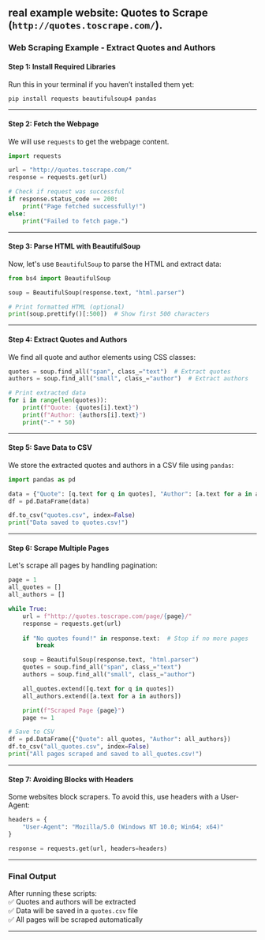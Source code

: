 ## real example website: **Quotes to Scrape** (`http://quotes.toscrape.com/`).  

### **Web Scraping Example - Extract Quotes and Authors**  

#### **Step 1: Install Required Libraries**  
Run this in your terminal if you haven’t installed them yet:  
```bash
pip install requests beautifulsoup4 pandas
```

---

#### **Step 2: Fetch the Webpage**
We will use `requests` to get the webpage content.  
```python
import requests

url = "http://quotes.toscrape.com/"
response = requests.get(url)

# Check if request was successful
if response.status_code == 200:
    print("Page fetched successfully!")
else:
    print("Failed to fetch page.")
```

---

#### **Step 3: Parse HTML with BeautifulSoup**  
Now, let's use `BeautifulSoup` to parse the HTML and extract data:  
```python
from bs4 import BeautifulSoup

soup = BeautifulSoup(response.text, "html.parser")

# Print formatted HTML (optional)
print(soup.prettify()[:500])  # Show first 500 characters
```

---

#### **Step 4: Extract Quotes and Authors**  
We find all quote and author elements using CSS classes:  
```python
quotes = soup.find_all("span", class_="text")  # Extract quotes
authors = soup.find_all("small", class_="author")  # Extract authors

# Print extracted data
for i in range(len(quotes)):
    print(f"Quote: {quotes[i].text}")
    print(f"Author: {authors[i].text}")
    print("-" * 50)
```

---

#### **Step 5: Save Data to CSV**  
We store the extracted quotes and authors in a CSV file using `pandas`:  
```python
import pandas as pd

data = {"Quote": [q.text for q in quotes], "Author": [a.text for a in authors]}
df = pd.DataFrame(data)

df.to_csv("quotes.csv", index=False)
print("Data saved to quotes.csv!")
```

---

#### **Step 6: Scrape Multiple Pages**  
Let's scrape all pages by handling pagination:  
```python
page = 1
all_quotes = []
all_authors = []

while True:
    url = f"http://quotes.toscrape.com/page/{page}/"
    response = requests.get(url)
    
    if "No quotes found!" in response.text:  # Stop if no more pages
        break

    soup = BeautifulSoup(response.text, "html.parser")
    quotes = soup.find_all("span", class_="text")
    authors = soup.find_all("small", class_="author")

    all_quotes.extend([q.text for q in quotes])
    all_authors.extend([a.text for a in authors])

    print(f"Scraped Page {page}")
    page += 1

# Save to CSV
df = pd.DataFrame({"Quote": all_quotes, "Author": all_authors})
df.to_csv("all_quotes.csv", index=False)
print("All pages scraped and saved to all_quotes.csv!")
```

---

#### **Step 7: Avoiding Blocks with Headers**  
Some websites block scrapers. To avoid this, use headers with a User-Agent:  
```python
headers = {
    "User-Agent": "Mozilla/5.0 (Windows NT 10.0; Win64; x64)"
}

response = requests.get(url, headers=headers)
```

---

### **Final Output**
After running these scripts:  
✅ Quotes and authors will be extracted  
✅ Data will be saved in a `quotes.csv` file  
✅ All pages will be scraped automatically  

---


